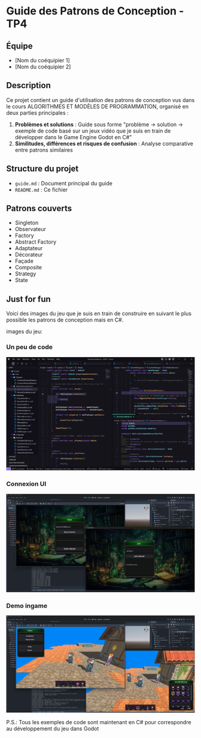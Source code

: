 # Guide des Patrons de Conception - TP4

## Équipe
- [Nom du coéquipier 1]
- [Nom du coéquipier 2]

## Description
Ce projet contient un guide d'utilisation des patrons de conception vus dans le cours ALGORITHMES ET MODÈLES DE PROGRAMMATION, organisé en deux parties principales :

1. **Problèmes et solutions** : Guide sous forme "problème → solution → exemple de code basé sur un jeux vidéo que je suis en train de développer dans le Game Engine Godot en C#"
2. **Similitudes, différences et risques de confusion** : Analyse comparative entre patrons similaires

## Structure du projet
- `guide.md` : Document principal du guide
- `README.md` : Ce fichier

## Patrons couverts
- Singleton
- Observateur
- Factory
- Abstract Factory
- Adaptateur
- Décorateur
- Façade
- Composite
- Strategy
- State

## Just for fun
Voici des images du jeu que je suis en train de construire en suivant le plus possible les patrons de conception mais en C#.

images du jeu:

### Un peu de code
![Image du jeu](./imgs/Screenshot_1.png)

### Connexion UI
![Image du jeu](imgs/Screenshot_2.png)

### Demo ingame
![Image du jeu](imgs/Screenshot_3.png)

P.S.: Tous les exemples de code sont maintenant en C# pour correspondre au développement du jeu dans Godot 

